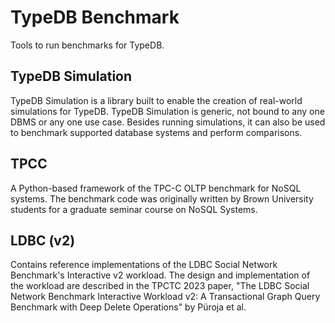 # TypeDB Benchmark

Tools to run benchmarks for TypeDB.

## TypeDB Simulation

TypeDB Simulation is a library built to enable the creation of real-world simulations for TypeDB. TypeDB Simulation is generic, not bound to any one DBMS or any one use case. Besides running simulations, it can also be used to benchmark supported database systems and perform comparisons.

## TPCC

A Python-based framework of the TPC-C OLTP benchmark for NoSQL systems. The benchmark code was originally written by Brown University students for a graduate seminar course on NoSQL Systems.

## LDBC (v2)

Contains reference implementations of the LDBC Social Network Benchmark's Interactive v2 workload. The design and implementation of the workload are described in the TPCTC 2023 paper, "The LDBC Social Network Benchmark Interactive Workload v2: A Transactional Graph Query Benchmark with Deep Delete Operations" by Püroja et al.
